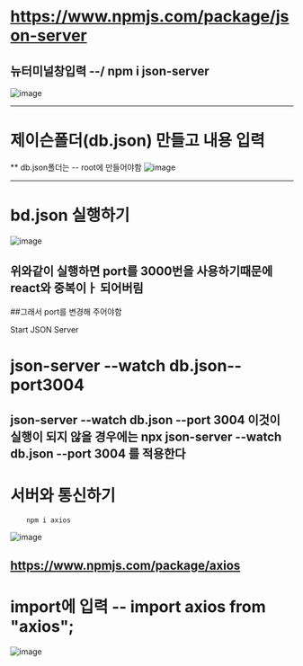 
# https://www.npmjs.com/package/json-server  
## 뉴터미널창입력 --/ npm i json-server
![image](https://github.com/hani10004/react_basic/assets/129706997/4f2c3c3f-aab1-4b73-bdcc-67648fc3acff)

---------------------

# 제이슨폴더(db.json) 만들고 내용 입력
** db.json폴더는 -- root에 만들어야함
![image](https://github.com/hani10004/react_basic/assets/129706997/9ecfbfd0-06b2-4525-80a0-09208c9f39c0)

---------------------

# bd.json 실행하기
![image](https://github.com/hani10004/react_basic/assets/129706997/261b3558-b965-483e-977c-5e64bfd1712c)
## 위와같이 실행하면 port를 3000번을 사용하기때문에 react와 중복이ㅏ 되어버림 
##그래서 port를 변경해 주어야함 
    
Start JSON Server

# json-server --watch db.json--port3004

json-server --watch db.json --port 3004
이것이 실행이 되지 않을 경우에는 
npx json-server --watch db.json --port 3004
를 적용한다
---------------------


# 서버와 통신하기 
        npm i axios
![image](https://github.com/hani10004/react_basic/assets/129706997/159aeea0-0e76-40d5-97a8-b8b42f3c7ee0)

https://www.npmjs.com/package/axios
---------------------
# import에 입력 -- import axios from "axios";

![image](https://github.com/hani10004/react_basic/assets/129706997/46dd8bc2-1fcc-467c-b66f-f5c287bc09a7)
